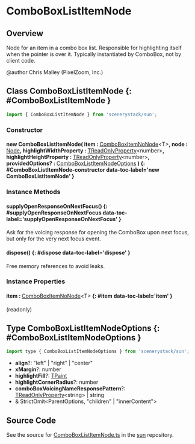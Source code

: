 # ComboBoxListItemNode

## Overview

Node for an item in a combo box list.
Responsible for highlighting itself when the pointer is over it.
Typically instantiated by ComboBox, not by client code.

@author Chris Malley (PixelZoom, Inc.)

## Class ComboBoxListItemNode {: #ComboBoxListItemNode }


```js
import { ComboBoxListItemNode } from 'scenerystack/sun';
```
### Constructor

#### new ComboBoxListItemNode( item : <span style="font-weight: 400;">[ComboBoxItemNoNode](../sun/ComboBox.md#ComboBoxItemNoNode)&lt;T&gt;</span>, node : <span style="font-weight: 400;">[Node](../scenery/Node.md)</span>, highlightWidthProperty : <span style="font-weight: 400;">[TReadOnlyProperty](../axon/TReadOnlyProperty.md)&lt;<span style="color: hsla(calc(var(--md-hue) + 180deg),80%,40%,1);">number</span>&gt;</span>, highlightHeightProperty : <span style="font-weight: 400;">[TReadOnlyProperty](../axon/TReadOnlyProperty.md)&lt;<span style="color: hsla(calc(var(--md-hue) + 180deg),80%,40%,1);">number</span>&gt;</span>, providedOptions? : <span style="font-weight: 400;">[ComboBoxListItemNodeOptions](../sun/ComboBoxListItemNode.md#ComboBoxListItemNodeOptions)</span> ) {: #ComboBoxListItemNode-constructor data-toc-label='new ComboBoxListItemNode' }

### Instance Methods

#### supplyOpenResponseOnNextFocus() {: #supplyOpenResponseOnNextFocus data-toc-label='supplyOpenResponseOnNextFocus' }

Ask for the voicing response for opening the ComboBox upon next focus, but only for the very next focus event.

#### dispose() {: #dispose data-toc-label='dispose' }

Free memory references to avoid leaks.

### Instance Properties

#### item : <span style="font-weight: 400;">[ComboBoxItemNoNode](../sun/ComboBox.md#ComboBoxItemNoNode)&lt;T&gt;</span> {: #item data-toc-label='item' }

(readonly)



## Type ComboBoxListItemNodeOptions {: #ComboBoxListItemNodeOptions }


```js
import type { ComboBoxListItemNodeOptions } from 'scenerystack/sun';
```


- **align**?: "left" | "right" | "center"
- **xMargin**?: <span style="color: hsla(calc(var(--md-hue) + 180deg),80%,40%,1);">number</span>
- **highlightFill**?: [TPaint](../scenery/TPaint.md)
- **highlightCornerRadius**?: <span style="color: hsla(calc(var(--md-hue) + 180deg),80%,40%,1);">number</span>
- **comboBoxVoicingNameResponsePattern**?: [TReadOnlyProperty](../axon/TReadOnlyProperty.md)&lt;<span style="color: hsla(calc(var(--md-hue) + 180deg),80%,40%,1);">string</span>&gt; | <span style="color: hsla(calc(var(--md-hue) + 180deg),80%,40%,1);">string</span>
- &amp; StrictOmit&lt;ParentOptions, "children" | "innerContent"&gt;




## Source Code

See the source for [ComboBoxListItemNode.ts](https://github.com/phetsims/sun/blob/main/js/ComboBoxListItemNode.ts) in the [sun](https://github.com/phetsims/sun) repository.
